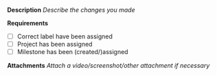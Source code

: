 **Description**
_Describe the changes you made_

**Requirements**

- [ ] Correct label have been assigned
- [ ] Project has been assigned
- [ ] Milestone has been (created/)assigned

**Attachments**
_Attach a video/screenshot/other attachment if necessary_
